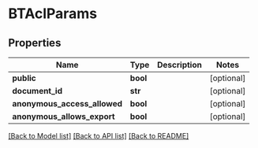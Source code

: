 # BTAclParams

## Properties
Name | Type | Description | Notes
------------ | ------------- | ------------- | -------------
**public** | **bool** |  | [optional] 
**document_id** | **str** |  | [optional] 
**anonymous_access_allowed** | **bool** |  | [optional] 
**anonymous_allows_export** | **bool** |  | [optional] 

[[Back to Model list]](../README.md#documentation-for-models) [[Back to API list]](../README.md#documentation-for-api-endpoints) [[Back to README]](../README.md)


